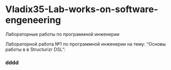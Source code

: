 # Vladix35-Lab-works-on-software-engeneering
Лабораторные работы по программной инженерии

Лабораторной работа №1 по программной инженерии на тему: “Основы работы в в Structurizr DSL”:
### dddd
